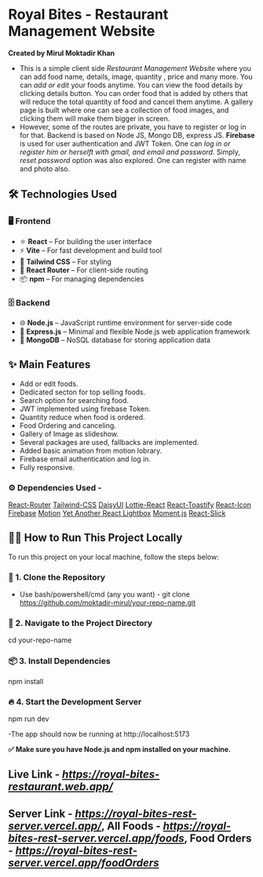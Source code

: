 # Royal Bites - Restaurant Management Website

**Created by Mirul Moktadir Khan**
- This is a simple client side *Restaurant Management Website* where you can add food name, details, image, quantity , price and many more. You can *add or edit* your foods anytime. You can view the food details by clicking details button. You can order food that is added by others that will reduce the total quantity of food and cancel them anytime. A gallery page is built where one can see a collection of food images, and clicking them will make them bigger in screen.
- However, some of the routes are private, you have to register or log in for that. Backend is based on Node JS, Mongo DB, express JS. **Firebase** is used for user authentication and JWT Token. One can *log in or register him or herselft with gmail, and email and password*. Simply, *reset password* option was also explored. One can register with name and photo also. 

## 🛠️ Technologies Used

### 🖥️ Frontend
- ⚛️ **React** – For building the user interface  
- ⚡ **Vite** – For fast development and build tool  
- 🎨 **Tailwind CSS** – For styling  
- 🔗 **React Router** – For client-side routing  
- 📦 **npm** – For managing dependencies

### 🗄️ Backend
- 🌐 **Node.js** – JavaScript runtime environment for server-side code  
- 🧰 **Express.js** – Minimal and flexible Node.js web application framework  
- 🍃 **MongoDB** – NoSQL database for storing application data

## ✨ Main Features
- Add or edit foods.
- Dedicated secton for top selling foods.
- Search option for searching food.
- JWT implemented using firebase Token.
- Quantity reduce when food is ordered.
- Food Ordering and canceling.
- Gallery of Image as slideshow.
- Several packages are used, fallbacks are implemented.
- Added basic animation from motion lobrary.
- Firebase email authentication and log in.
- Fully responsive.


### ⚙️ Dependencies Used -
[React-Router](https://reactrouter.com/)
[Tailwind-CSS](https://tailwindcss.com/)
[DaisyUI](https://daisyui.com/)
[Lottie-React](https://lottiereact.com/)
[React-Toastify](https://github.com/fkhadra/react-toastify#readme)
[React-Icon](https://react-icons.github.io/react-icons/)
[Firebase](https://firebase.google.com/)
[Motion](https://motion.dev/)
[Yet Another React Lightbox](https://yet-another-react-lightbox.com/)
[Moment.js](https://momentjs.com/)
[React-Slick](https://react-slick.neostack.com/)


## 🧑‍💻 How to Run This Project Locally
To run this project on your local machine, follow the steps below:

### 📁 1. Clone the Repository
- Use bash/powershell/cmd (any you want) -
git clone https://github.com/moktadir-mirul/your-repo-name.git
### 📂 2. Navigate to the Project Directory
cd your-repo-name
### 📦 3. Install Dependencies
npm install
### 🔥 4. Start the Development Server
npm run dev

-The app should now be running at http://localhost:5173

**✅ Make sure you have Node.js and npm installed on your machine.**

## Live Link - ***https://royal-bites-restaurant.web.app/***
## Server Link - ***https://royal-bites-rest-server.vercel.app/***, All Foods - ***https://royal-bites-rest-server.vercel.app/foods***, Food Orders - ***https://royal-bites-rest-server.vercel.app/foodOrders***